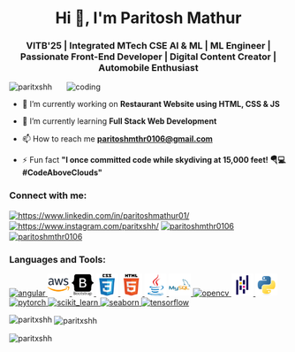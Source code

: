 <h1 align="center">Hi 👋, I'm Paritosh Mathur</h1>
<h3 align="center">VITB'25 | Integrated MTech CSE AI & ML | ML Engineer | Passionate Front-End Developer | Digital Content Creator | Automobile Enthusiast</h3>

<img align="right" alt="coding" width="400" src="https://media1.giphy.com/media/MeJgB3yMMwIaHmKD4z/giphy.gif?cid=ecf05e47dtatrqk8r4zitte9de2eizaet2eczw2wgry4nsoi&ep=v1_gifs_search&rid=giphy.gif&ct=g">

<p align="left"> <img src="https://komarev.com/ghpvc/?username=paritxshh&label=Profile%20views&color=0e75b6&style=flat" alt="paritxshh" /> </p>

- 🔭 I’m currently working on **Restaurant Website using HTML, CSS & JS**

- 🌱 I’m currently learning **Full Stack Web Development**

- 📫 How to reach me **paritoshmthr0106@gmail.com**

- ⚡ Fun fact **"I once committed code while skydiving at 15,000 feet! 🪂💻 #CodeAboveClouds"**

<h3 align="left">Connect with me:</h3>
<p align="left">
<a href="https://linkedin.com/in/https://www.linkedin.com/in/paritoshmathur01/" target="blank"><img align="center" src="https://raw.githubusercontent.com/rahuldkjain/github-profile-readme-generator/master/src/images/icons/Social/linked-in-alt.svg" alt="https://www.linkedin.com/in/paritoshmathur01/" height="30" width="40" /></a>
<a href="https://instagram.com/https://www.instagram.com/paritxshh/" target="blank"><img align="center" src="https://raw.githubusercontent.com/rahuldkjain/github-profile-readme-generator/master/src/images/icons/Social/instagram.svg" alt="https://www.instagram.com/paritxshh/" height="30" width="40" /></a>
<a href="https://www.hackerrank.com/paritoshmthr0106" target="blank"><img align="center" src="https://raw.githubusercontent.com/rahuldkjain/github-profile-readme-generator/master/src/images/icons/Social/hackerrank.svg" alt="paritoshmthr0106" height="30" width="40" /></a>
<a href="https://www.leetcode.com/paritoshmthr0106" target="blank"><img align="center" src="https://raw.githubusercontent.com/rahuldkjain/github-profile-readme-generator/master/src/images/icons/Social/leet-code.svg" alt="paritoshmthr0106" height="30" width="40" /></a>
</p>

<h3 align="left">Languages and Tools:</h3>
<p align="left"> <a href="https://angular.io" target="_blank" rel="noreferrer"> <img src="https://angular.io/assets/images/logos/angular/angular.svg" alt="angular" width="40" height="40"/> </a> <a href="https://aws.amazon.com" target="_blank" rel="noreferrer"> <img src="https://raw.githubusercontent.com/devicons/devicon/master/icons/amazonwebservices/amazonwebservices-original-wordmark.svg" alt="aws" width="40" height="40"/> </a> <a href="https://getbootstrap.com" target="_blank" rel="noreferrer"> <img src="https://raw.githubusercontent.com/devicons/devicon/master/icons/bootstrap/bootstrap-plain-wordmark.svg" alt="bootstrap" width="40" height="40"/> </a> <a href="https://www.w3schools.com/css/" target="_blank" rel="noreferrer"> <img src="https://raw.githubusercontent.com/devicons/devicon/master/icons/css3/css3-original-wordmark.svg" alt="css3" width="40" height="40"/> </a> <a href="https://www.w3.org/html/" target="_blank" rel="noreferrer"> <img src="https://raw.githubusercontent.com/devicons/devicon/master/icons/html5/html5-original-wordmark.svg" alt="html5" width="40" height="40"/> </a> <a href="https://www.java.com" target="_blank" rel="noreferrer"> <img src="https://raw.githubusercontent.com/devicons/devicon/master/icons/java/java-original.svg" alt="java" width="40" height="40"/> </a> <a href="https://www.mysql.com/" target="_blank" rel="noreferrer"> <img src="https://raw.githubusercontent.com/devicons/devicon/master/icons/mysql/mysql-original-wordmark.svg" alt="mysql" width="40" height="40"/> </a> <a href="https://opencv.org/" target="_blank" rel="noreferrer"> <img src="https://www.vectorlogo.zone/logos/opencv/opencv-icon.svg" alt="opencv" width="40" height="40"/> </a> <a href="https://pandas.pydata.org/" target="_blank" rel="noreferrer"> <img src="https://raw.githubusercontent.com/devicons/devicon/2ae2a900d2f041da66e950e4d48052658d850630/icons/pandas/pandas-original.svg" alt="pandas" width="40" height="40"/> </a> <a href="https://www.python.org" target="_blank" rel="noreferrer"> <img src="https://raw.githubusercontent.com/devicons/devicon/master/icons/python/python-original.svg" alt="python" width="40" height="40"/> </a> <a href="https://pytorch.org/" target="_blank" rel="noreferrer"> <img src="https://www.vectorlogo.zone/logos/pytorch/pytorch-icon.svg" alt="pytorch" width="40" height="40"/> </a> <a href="https://scikit-learn.org/" target="_blank" rel="noreferrer"> <img src="https://upload.wikimedia.org/wikipedia/commons/0/05/Scikit_learn_logo_small.svg" alt="scikit_learn" width="40" height="40"/> </a> <a href="https://seaborn.pydata.org/" target="_blank" rel="noreferrer"> <img src="https://seaborn.pydata.org/_images/logo-mark-lightbg.svg" alt="seaborn" width="40" height="40"/> </a> <a href="https://www.tensorflow.org" target="_blank" rel="noreferrer"> <img src="https://www.vectorlogo.zone/logos/tensorflow/tensorflow-icon.svg" alt="tensorflow" width="40" height="40"/> </a> </p>

<p><img align="left" src="https://github-readme-stats.vercel.app/api/top-langs?username=paritxshh&show_icons=true&locale=en&layout=compact" alt="paritxshh" /></p>

<p>&nbsp;<img align="center" src="https://github-readme-stats.vercel.app/api?username=paritxshh&show_icons=true&locale=en" alt="paritxshh" /></p>

<p><img align="center" src="https://github-readme-streak-stats.herokuapp.com/?user=paritxshh&" alt="paritxshh" /></p>
